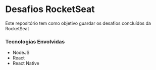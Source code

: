 <h1>Desafios RocketSeat</h1>

<p>Este repositório tem como objetivo guardar os desafios concluídos da RocketSeat</p>

<h3>Tecnologias Envolvidas</h3>
<ul>
  <li>NodeJS</li>
  <li>React</li>
  <li>React Native</li>
</ul>
